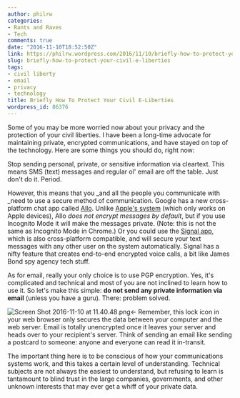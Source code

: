 ```yaml
---
author: philrw
categories:
- Rants and Raves
- Tech
comments: true
date: "2016-11-10T18:52:50Z"
link: https://philrw.wordpress.com/2016/11/10/briefly-how-to-protect-your-civil-e-liberties/
slug: briefly-how-to-protect-your-civil-e-liberties
tags:
- civil liberty
- email
- privacy
- technology
title: Briefly How To Protect Your Civil E-Liberties
wordpress_id: 86376
---
```


Some of you may be more worried now about your privacy and the protection of your civil liberties. I have been a long-time advocate for maintaining private, encrypted communications, and have stayed on top of the technology. Here are some things you should do, right now:<!--more-->

Stop sending personal, private, or sensitive information via cleartext. This means SMS (text) messages and regular ol' email are off the table. Just don't do it. Period.

However, this means that you _and all the people you communicate with _need to use a secure method of communication. Google has a new cross-platform chat app called [Allo](https://allo.google.com/). Unlike [Apple's system](https://support.apple.com/explore/messages) (which only works on Apple devices), Allo _does not encrypt messages by default_, but if you use Incognito Mode it will make the messages private. (Note: this is not the same as Incognito Mode in Chrome.) Or you could use the [Signal app](https://whispersystems.org/), which is also cross-platform compatible, and will secure your text messages with any other user on the system automatically. Signal has a nifty feature that creates end-to-end encrypted voice calls, a bit like James Bond spy agency tech stuff.

As for email, really your only choice is to use PGP encryption. Yes, it's complicated and technical and most of you are not inclined to learn how to use it. So let's make this simple: **do not send any private information via email** (unless you have a guru)_._ There: problem solved.

![Screen Shot 2016-11-10 at 11.40.48.png](/images/screen-shot-2016-11-10-at-11-40-48.png)<- Remember, this lock icon in your web browser only secures the data between your computer and the web server. Email is totally unencrypted once it leaves your server and heads over to your recipient's server. Think of sending an email like sending a postcard to someone: anyone and everyone can read it in-transit.

The important thing here is to be conscious of how your communications systems work, and this takes a certain level of understanding. Technical subjects are not always the easiest to understand, but refusing to learn is tantamount to blind trust in the large companies, governments, and other unknown interests that may ever get a whiff of your private data.
